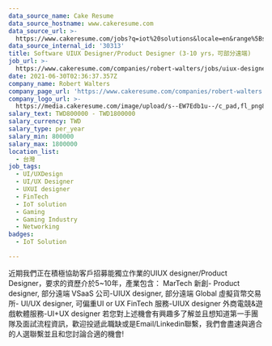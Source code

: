 ```yaml
---
data_source_name: Cake Resume
data_source_hostname: www.cakeresume.com
data_source_url: >-
  https://www.cakeresume.com/jobs?q=iot%20solutions&locale=en&range%5Bsalary_range%5D%5Bmin%5D=1000000
data_source_internal_id: '30313'
title: Software UIUX Designer/Product Designer (3-10 yrs，可部分遠端)
job_url: >-
  https://www.cakeresume.com/companies/robert-walters/jobs/uiux-designer-3-10-yrs-experience
date: 2021-06-30T02:36:37.357Z
company_name: Robert Walters
company_page_url: 'https://www.cakeresume.com/companies/robert-walters'
company_logo_url: >-
  https://media.cakeresume.com/image/upload/s--EW7Edb1u--/c_pad,fl_png8,h_200,w_200/v1600053194/xc6aglyvacjd8nwbof70.png
salary_text: TWD800000 - TWD1800000
salary_currency: TWD
salary_type: per_year
salary_min: 800000
salary_max: 1800000
location_list:
  - 台灣
job_tags:
  - UI/UXDesign
  - UI/UX Designer
  - UXUI designer
  - FinTech
  - IoT solution
  - Gaming
  - Gaming Industry
  - Networking
badges:
  - IoT Solution

---
```


近期我們正在積極協助客戶招募能獨立作業的UIUX designer/Product Designer，要求的資歷介於5~10年，產業包含： MarTech 新創- Product designer, 部分遠端 VSaaS 公司-UIUX designer, 部分遠端 Global 虛擬貨幣交易所- UI/UX designer, 可偏重UI or UX FinTech 服務-UIUX designer 外商電競&遊戲軟體服務-UI+UX designer 若您對上述機會有興趣多了解並且想知道第一手團隊及面試流程資訊，歡迎投遞此職缺或是Email/Linkedin聯繫，我們會盡速與適合的人選聯繫並且和您討論合適的機會!